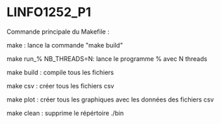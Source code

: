 # LINFO1252_P1

Commande principale du Makefile :

make : lance la commande "make build"

make run_% NB_THREADS=N: lance le programme % avec N threads

make build : compile tous les fichiers

make csv : créer tous les fichiers csv

make plot : créer tous les graphiques avec les données des fichiers csv

make clean : supprime le répértoire ./bin